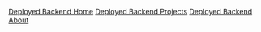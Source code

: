 [Deployed Backend Home](https://portfolio-backend-408.herokuapp.com/)
[Deployed Backend Projects](https://portfolio-backend-408.herokuapp.com/projects)
[Deployed Backend About](https://portfolio-backend-408.herokuapp.com/about)